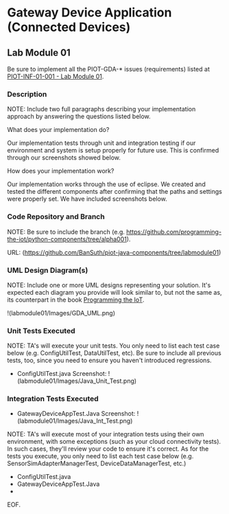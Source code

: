# Gateway Device Application (Connected Devices)

## Lab Module 01

Be sure to implement all the PIOT-GDA-* issues (requirements) listed at [PIOT-INF-01-001 - Lab Module 01](https://github.com/orgs/programming-the-iot/projects/1#column-9974937).

### Description

NOTE: Include two full paragraphs describing your implementation approach by answering the questions listed below.

What does your implementation do? 

Our implementation tests through unit and integration testing if our environment and system is setup properly for future use. This is confirmed through our screenshots showed below.

How does your implementation work?

Our implementation works through the use of eclipse. We created and tested the different components after confirming that the paths and settings were properly set. We have included screenshots below.

### Code Repository and Branch

NOTE: Be sure to include the branch (e.g. https://github.com/programming-the-iot/python-components/tree/alpha001).

URL: (https://github.com/BanSuth/piot-java-components/tree/labmodule01)

### UML Design Diagram(s)

NOTE: Include one or more UML designs representing your solution. It's expected each
diagram you provide will look similar to, but not the same as, its counterpart in the
book [Programming the IoT](https://learning.oreilly.com/library/view/programming-the-internet/9781492081401/).

!(labmodule01/Images/GDA_UML.png)

### Unit Tests Executed

NOTE: TA's will execute your unit tests. You only need to list each test case below
(e.g. ConfigUtilTest, DataUtilTest, etc). Be sure to include all previous tests, too,
since you need to ensure you haven't introduced regressions.

- ConfigUtilTest.java
  Screenshot:
!(labmodule01/Images/Java_Unit_Test.png)

### Integration Tests Executed
- GatewayDeviceAppTest.Java
  Screenshot:
!(labmodule01/Images/Java_Int_Test.png)


NOTE: TA's will execute most of your integration tests using their own environment, with
some exceptions (such as your cloud connectivity tests). In such cases, they'll review
your code to ensure it's correct. As for the tests you execute, you only need to list each
test case below (e.g. SensorSimAdapterManagerTest, DeviceDataManagerTest, etc.)

- ConfigUtilTest.java
- GatewayDeviceAppTest.Java
- 

EOF.
